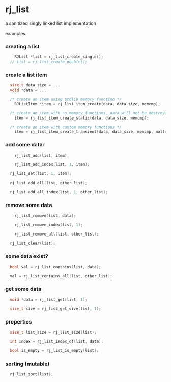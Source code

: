 
rj_list
======

a sanitized singly linked list implementation

examples:

### creating a list
```c
	RJList *list = rj_list_create_single();
  // list = rj_list_create_double();
```

### create a list item
```c
  size_t data_size = ...
  void *data = ...

  /* create an item using stdlib memory function */
	RJListItem *item = rj_list_item_create(data, data_size, memcmp);

  /* create an item with no memory functions, data will not be destroyed or copied */
	item = rj_list_item_create_static(data, data_size, memcmp);

  /* create an item with custom memory functions */
	item = rj_list_item_create_transient(data, data_size, memcmp, malloc, free, memmove);
```

### add some data:
```c
	rj_list_add(list, item);

	rj_list_add_index(list, 1, item);

  rj_list_set(list, 1, item);

  rj_list_add_all(list, other_list);

  rj_list_add_all_index(list, 1, other_list);
```

### remove some data
```c
	rj_list_remove(list, data);

	rj_list_remove_index(list, 1);

	rj_list_remove_all(list, other_list);

  rj_list_clear(list);
```

### some data exist?
```c
  bool val = rj_list_contains(list, data);

  val = rj_list_contains_all(list, other_list);
```

### get some data
```c
  void *data = rj_list_get(list, 1);

  size_t size = rj_list_get_size(list, 1);
```

### properties
```c
  size_t list_size = rj_list_size(list);

  int index = rj_list_index_of(list, data);

  bool is_empty = rj_list_is_empty(list);
```

### sorting (mutable)
```c
  rj_list_sort(list);
```

